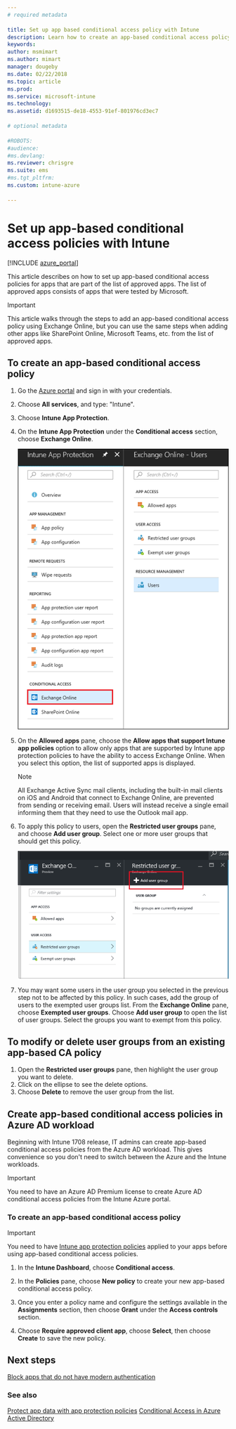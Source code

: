 ```yaml
---
# required metadata

title: Set up app based conditional access policy with Intune
description: Learn how to create an app-based conditional access policy with Intune.
keywords:
author: msmimart
ms.author: mimart
manager: dougeby
ms.date: 02/22/2018
ms.topic: article
ms.prod:
ms.service: microsoft-intune
ms.technology:
ms.assetid: d1693515-de18-4553-91ef-801976cd3ec7

# optional metadata

#ROBOTS:
#audience:
#ms.devlang:
ms.reviewer: chrisgre
ms.suite: ems
#ms.tgt_pltfrm:
ms.custom: intune-azure

---
```


# Set up app-based conditional access policies with Intune

[!INCLUDE [azure_portal](./includes/azure_portal.md)]

This article describes on how to set up app-based conditional access policies for apps that are part of the list of approved apps. The list of approved apps consists of apps that were tested by Microsoft.

> [!IMPORTANT]
> This article walks through the steps to add an app-based conditional access policy using Exchange Online, but you can use the same steps when adding other apps like SharePoint Online, Microsoft Teams, etc. from the list of approved apps.

## To create an app-based conditional access policy
1.  Go the [Azure portal](https://portal.azure.com) and sign in with your credentials.

2.  Choose **All services**, and type: "Intune".

3.  Choose **Intune App Protection**.

4.  On the **Intune App Protection** under the **Conditional access** section, choose **Exchange Online**.

	![Screenshot of the settings pane showing the conditional access section with Exchange Online option highlighted](./media/MAM-conditional-access-1.png)

6. On the **Allowed apps** pane, choose the **Allow apps that support Intune app policies** option to allow only apps that are supported by Intune app protection policies to have the ability to access Exchange Online. When you select this option, the list of supported apps is displayed.

	> [!NOTE]
	> All Exchange Active Sync mail clients, including the built-in mail clients on iOS and Android that connect to Exchange Online, are prevented from sending or receiving email. Users will instead receive a single email informing them that they need to use the Outlook mail app.

7. To apply this policy to users, open the **Restricted user groups** pane, and choose **Add user group**. Select one or more user groups that should get this policy.

	![Screenshot of the restricted user group pane with add user group option highlighted](./media/mam-ca-add-user-group.png)

8. You may want some users in the user group you selected in the previous step not to be affected by this policy. In such cases, add the group of users to the exempted user groups list. From the **Exchange Online** pane, choose **Exempted user groups**. Choose **Add user group** to open the list of user groups. Select the groups you want to exempt from this policy.

## To modify or delete user groups from an existing app-based CA policy

1. Open the **Restricted user groups** pane, then highlight the user group you want to delete.
2. Click on the ellipse to see the delete options.
3. Choose **Delete** to remove the user group from the list.

## Create app-based conditional access policies in Azure AD workload

Beginning with Intune 1708 release, IT admins can create app-based conditional access policies from the Azure AD workload. This gives convenience so you don't need to switch between the Azure and the Intune workloads.

> [!IMPORTANT]
> You need to have an Azure AD Premium license to create Azure AD conditional access policies from the Intune Azure portal.

### To create an app-based conditional access policy

> [!IMPORTANT]
> You need to have [Intune app protection policies](app-protection-policies.md) applied to your apps before using app-based conditional access policies.

1. In the **Intune Dashboard**, choose **Conditional access**.

2. In the **Policies** pane, choose **New policy** to create your new app-based conditional access policy.

4. Once you enter a policy name and configure the settings available in the **Assignments** section, then choose **Grant** under the **Access controls** section.

5. Choose **Require approved client app**, choose **Select**, then choose **Create** to save the new policy.

## Next steps
[Block apps that do not have modern authentication](app-modern-authentication-block.md)

### See also

[Protect app data with app protection policies](app-protection-policies.md)
[Conditional Access in Azure Active Directory](https://docs.microsoft.com/azure/active-directory/active-directory-conditional-access)
